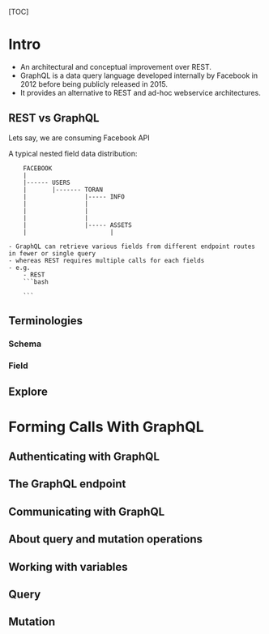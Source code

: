 [TOC]

# Intro
- An architectural and conceptual improvement over REST.
- GraphQL is a data query language developed internally by Facebook in 2012 before being publicly released in 2015.
- It provides an alternative to REST and ad-hoc webservice architectures.

## REST vs GraphQL
Lets say, we are consuming Facebook API

A typical nested field data distribution:
```
    FACEBOOK
    |
    |------ USERS
    |       |------- TORAN
    |                |----- INFO
    |                |       
    |                |
    |                |
    |                |----- ASSETS
    |                       |
```
    - GraphQL can retrieve various fields from different endpoint routes in fewer or single query
    - whereas REST requires multiple calls for each fields
    - e.g.
        - REST
        ```bash
        
        ```
## Terminologies
### Schema
### Field
### 

## Explore

# Forming Calls With GraphQL
## Authenticating with GraphQL
## The GraphQL endpoint
## Communicating with GraphQL
## About query and mutation operations
## Working with variables
## Query
## Mutation

